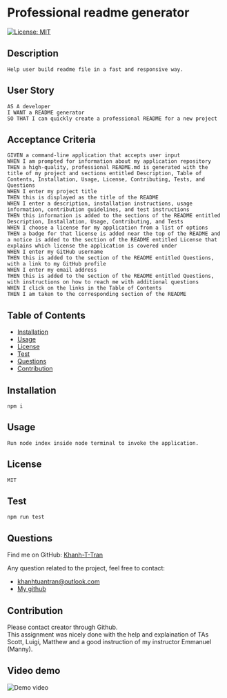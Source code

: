
# Professional readme generator
  [![License: MIT](https://img.shields.io/badge/License-MIT-yellow.svg)](https://opensource.org/licenses/MIT)
  
## Description
    Help user build readme file in a fast and responsive way.

## User Story
    AS A developer
    I WANT a README generator
    SO THAT I can quickly create a professional README for a new project

## Acceptance Criteria
    GIVEN a command-line application that accepts user input
    WHEN I am prompted for information about my application repository
    THEN a high-quality, professional README.md is generated with the title of my project and sections entitled Description, Table of Contents, Installation, Usage, License, Contributing, Tests, and Questions
    WHEN I enter my project title
    THEN this is displayed as the title of the README
    WHEN I enter a description, installation instructions, usage information, contribution guidelines, and test instructions
    THEN this information is added to the sections of the README entitled Description, Installation, Usage, Contributing, and Tests
    WHEN I choose a license for my application from a list of options
    THEN a badge for that license is added near the top of the README and a notice is added to the section of the README entitled License that explains which license the application is covered under
    WHEN I enter my GitHub username
    THEN this is added to the section of the README entitled Questions, with a link to my GitHub profile
    WHEN I enter my email address
    THEN this is added to the section of the README entitled Questions, with instructions on how to reach me with additional questions
    WHEN I click on the links in the Table of Contents
    THEN I am taken to the corresponding section of the README

## Table of Contents
  * [Installation](#installation)
  * [Usage](#usage)
  * [License](#license)
  * [Test](#test)
  * [Questions](#questions)
  * [Contribution](#contribution)
 
## Installation
    npm i
    
## Usage
    Run node index inside node terminal to invoke the application.
    
## License    
    MIT

## Test
    npm run test

## Questions
    

Find me on GitHub: [Khanh-T-Tran](https://github.com/Khanh-T-Tran)<br />

Any question related to the project, feel free to contact:<br />
  - [khanhtuantran@outlook.com](mailto:khanhtuantran@gmail.com)
  - [My github](https://github.com/Khanh-T-Tran)

## Contribution
  Please contact creator through Github.<br>
  This assignment was nicely done with the help and explaination of TAs Scott, Luigi, Matthew and a good instruction of my instructor Emmanuel (Manny).
  
## Video demo
![Demo video](https://github.com/Khanh-T-Tran/readme_generator/blob/3d744a1065a70230016e6d23ba4e2f0d22e693d6/demo/Demo_video.gif)


